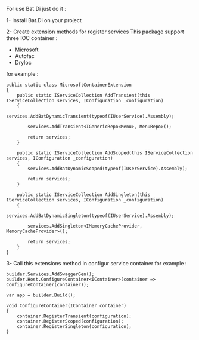 For use Bat.Di just do it :

1- Install Bat.Di on your project

2- Create extension methods for register services
This package support three IOC container :
- Microsoft
- Autofac
- DryIoc


for example :

    public static class MicrosoftContainerExtension
    {
        public static IServiceCollection AddTransient(this IServiceCollection services, IConfiguration _configuration)
        {
            services.AddBatDynamicTransient(typeof(IUserService).Assembly);

            services.AddTransient<IGenericRepo<Menu>, MenuRepo>();

            return services;
        }

        public static IServiceCollection AddScoped(this IServiceCollection services, IConfiguration _configuration)
        {
            services.AddBatDynamicScoped(typeof(IUserService).Assembly);

            return services;
        }

        public static IServiceCollection AddSingleton(this IServiceCollection services, IConfiguration _configuration)
        {
            services.AddBatDynamicSingleton(typeof(IUserService).Assembly);

            services.AddSingleton<IMemoryCacheProvider, MemoryCacheProvider>();

            return services;
        }
    }

3- Call this extensions method in configur service container
for example :

    builder.Services.AddSwaggerGen();
    builder.Host.ConfigureContainer<IContainer>(container => ConfigureContainer(container));

    var app = builder.Build();

    void ConfigureContainer(IContainer container)
    {
        container.RegisterTransient(configuration);
        container.RegisterScoped(configuration);
        container.RegisterSingleton(configuration);
    }
